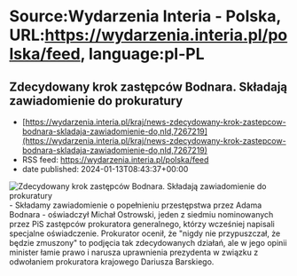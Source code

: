 # Source:Wydarzenia Interia - Polska, URL:https://wydarzenia.interia.pl/polska/feed, language:pl-PL

## Zdecydowany krok zastępców Bodnara. Składają zawiadomienie do prokuratury
 - [https://wydarzenia.interia.pl/kraj/news-zdecydowany-krok-zastepcow-bodnara-skladaja-zawiadomienie-do,nId,7267219](https://wydarzenia.interia.pl/kraj/news-zdecydowany-krok-zastepcow-bodnara-skladaja-zawiadomienie-do,nId,7267219)
 - RSS feed: https://wydarzenia.interia.pl/polska/feed
 - date published: 2024-01-13T08:43:37+00:00

<p><a href="https://wydarzenia.interia.pl/kraj/news-zdecydowany-krok-zastepcow-bodnara-skladaja-zawiadomienie-do,nId,7267219"><img align="left" alt="Zdecydowany krok zastępców Bodnara. Składają zawiadomienie do prokuratury" src="https://i.iplsc.com/zdecydowany-krok-zastepcow-bodnara-skladaja-zawiadomienie-do/000IDW9LAJX3LPT0-C321.jpg" /></a>- Składamy zawiadomienie o popełnieniu przestępstwa przez Adama Bodnara - oświadczył Michał Ostrowski, jeden z siedmiu nominowanych przez PiS zastępców prokuratora generalnego, którzy wcześniej napisali specjalne oświadczenie. Prokurator ocenił, że &quot;nigdy nie przypuszczał, że będzie zmuszony&quot; to podjęcia tak zdecydowanych działań, ale w jego opinii minister łamie prawo i narusza uprawnienia prezydenta w związku z odwołaniem prokuratora krajowego Dariusza Barskiego. </p><br clear="all" />

